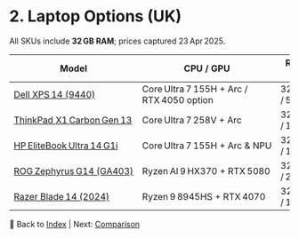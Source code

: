 # 2. Laptop Options (UK)

All SKUs include **32 GB RAM**; prices captured 23 Apr 2025.

| Model | CPU / GPU | RAM / SSD | Display | UK Price | Retailer |
|---|---|---|---|---|---|
| [Dell XPS 14 (9440)](https://www.dell.com/en-uk/shop/dell-laptops/dell-xps-14-9440-laptop/spd/xps-14-9440-laptop) | Core Ultra 7 155H + Arc / RTX 4050 option | 32 GB / 512 GB | 14.5″ 3.2K OLED | £1 599 | Dell UK |
| [ThinkPad X1 Carbon Gen 13](https://www.lenovo.com/gb/en/laptops/thinkpad/thinkpad-x1/ThinkPad-X1-Carbon-13th-Gen/p/22TP2X1X1G3) | Core Ultra 7 258V + Arc | 32 GB / 1 TB | 14″ 2.8K OLED | £2 199 | Lenovo UK |
| [HP EliteBook Ultra 14 G1i](https://www.hp.com/gb-en/shop/product.aspx?id=b68rlea&opt=abu&sel=ntb) | Core Ultra 7 155H + Arc & NPU | 32 GB / 1 TB | 14″ 2.8K OLED 120 Hz | £1 846 | HP Store |
| [ROG Zephyrus G14 (GA403)](https://www.scan.co.uk/products/asus-rog-zephyrus-g14-ga403ww-qs075w) | Ryzen AI 9 HX370 + RTX 5080 | 32 GB / 2 TB | 14″ 3K OLED 120 Hz | £3 200 | Scan |
| [Razer Blade 14 (2024)](https://www.currys.co.uk/products/razer-blade-14-gaming-laptop-amd-ryzen-9-rtx-4070-1-tb-ssd-10262264.html) | Ryzen 9 8945HS + RTX 4070 | 32 GB / 1 TB | 14″ QHD+ 240 Hz | £2 699 | Currys |

🔗 Back to [Index](index.md) | Next: [Comparison](comparison.md)